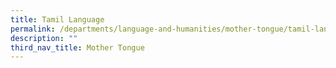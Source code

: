 ```yaml
---
title: Tamil Language
permalink: /departments/language-and-humanities/mother-tongue/tamil-language
description: ""
third_nav_title: Mother Tongue
---
```

